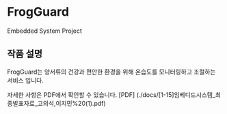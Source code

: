 # FrogGuard
Embedded System Project

## 작품 설명 
FrogGuard는 양서류의 건강과 편안한 환경을 위해 온습도를 모니터링하고 조절하는 서비스
입니다.

자세한 사항은 PDF에서 확인할 수 있습니다. [PDF] (./docs/[1-15]임베디드시스템_최종발표자료_고의석,이지민%20(1).pdf)

